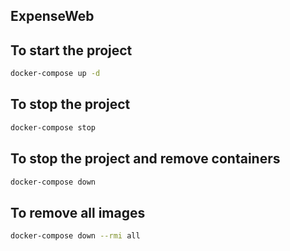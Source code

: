 ## ExpenseWeb

## To start the project
```bash
docker-compose up -d
```

## To stop the project
```bash
docker-compose stop
```

## To stop the project and remove containers
```bash
docker-compose down
```

## To remove all images
```bash
docker-compose down --rmi all
```